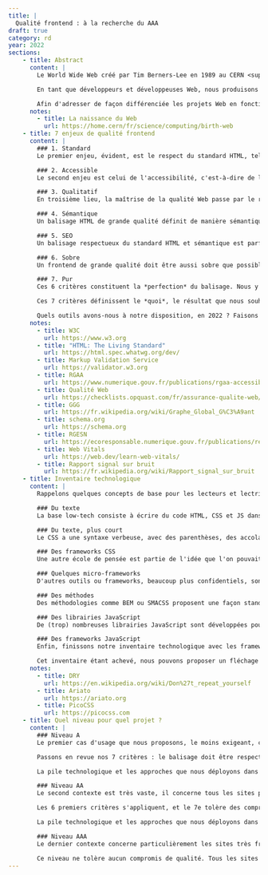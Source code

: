 ```yaml
---
title: |
  Qualité frontend : à la recherche du AAA
draft: true
category: rd
year: 2022
sections:
    - title: Abstract
      content: |
        Le World Wide Web créé par Tim Berners-Lee en 1989 au CERN <sup><a href="#note-1">1</a></sup> s'appuie sur 3 technologies : URL, HTTP et HTML. Notre proposition se concentre sur cette troisième technologie, l'HTML, qui est toujours omniprésente et qui détermine la qualité de l'expérience Web.

        En tant que développeurs et développeuses Web, nous produisons de l'HTML tous les jours. Nous avons à cœur de produire le meilleur code HTML possible, ce qui implique de définir ce qu'est un excellent code HTML. Pour cela, nous introduisons dans cet article la notion de *balisage pur et parfait* qui dessine un étalon de qualité en termes d'accessibilité, de sémantique, d'empreinte écologique, de performance et de minimisation du bruit. Nous ne prétendons pas produire un balisage pur et parfait, c'est un chantier qui devra être coopératif et évolutif. En revanche nous affirmons que la notion est nécessaire pour tendre vers un idéal, qui n'est aujourd'hui pas défini, donc pas consensuel.

        Afin d'adresser de façon différenciée les projets Web en fonction de leur nature (information / action / émotion) et de leurs usages (public / privé), nous proposons un classement en trois niveaux. Le niveau *A* fixe un standard minimum acceptable, pertinent pour les usages privés de type back-office. Le niveau *AA*, ou *double-A*, fixe un standard correct pour la plupart des productions Web. Le niveau *AAA*, ou *triple-A*, fixe le standard d'excellence absolu, le *balisage pur et parfait*.
      notes:
        - title: La naissance du Web
          url: https://home.cern/fr/science/computing/birth-web
    - title: 7 enjeux de qualité frontend
      content: |
        ### 1. Standard
        Le premier enjeu, évident, est le respect du standard HTML, tel que défini par le World Wide Web Consortium <sup><a href="#note-2">2</a></sup>. Depuis 2019 c'est un format unique, qui dispose d'une documentation à l'intention des devs <sup><a href="#note-3">3</a></sup> ainsi que d'un service de validation permettant de tester son balisage<sup><a href="#note-4">4</a></sup>.

        ### 2. Accessible
        Le second enjeu est celui de l'accessibilité, c'est-à-dire de la minimisation de l'exclusion. Un service numérique accessible est perceptible, utilisable, compréhensible et robuste, d'après le Référentiel Général d'Amélioration de l'Accessibilité <sup><a href="#note-5">5</a></sup>. Le référentiel définit des critères mesurables et des niveaux de conformité, qui présentent un caractère contraignant pour les services publics.

        ### 3. Qualitatif
        En troisième lieu, la maîtrise de la qualité Web passe par le respect des 240 règles Opquast <sup><a href="#note-6">6</a></sup>. Cet ensemble de bonnes pratiques en Creative Commons est élaboré depuis 2000 par des centaines de professionnelles et professionnels du Web. Chaque règle est *universelle, utile, documentée, sans valeur numérique, fait consensus et n’est pas liée à un pays ou une loi spécifique*.

        ### 4. Sémantique
        Un balisage HTML de grande qualité définit de manière sémantique le contenu des pages. Cette qualification des objets par leur nature permet de nourrir le Web sémantique et de se rapprocher du Graph Global Géant <sup><a href="#note-7">7</a></sup> inventé par Tim Berners Lee en 2007. Si le WWW partage des pages, le GGG partage des connaissances, compréhensibles par des humains comme par des algorithmes. Le projet Schema.org <sup><a href="#note-8">8</a></sup> liste les vocabulaires consensuels pour définir un grand nombre d'objets du monde réel, et les relations entre ces objets. Ces vocabulaires thématiques se nomment *ontologies*.

        ### 5. SEO
        Un balisage respectueux du standard HTML et sémantique est parfait pour les moteurs de recherche. Cela remplit la part technique du *Search Engine Optimization* (SEO). En pratique, des balises parasites propriétaires sont souvent ajoutées afin d'améliorer les partages sur les réseaux sociaux, notamment Facebook et Twitter. Dans un monde parfaitement interopérable, ces balises ne devraient pas exister, et les réseaux sociaux devraient utiliser les informations neutres et standardisées à leur disposition. Le compromis entre le balisage idéal et le balisage pragmatique devra faire l'objet d'un consensus, réévalué en fonction des évolutions des acteurs.

        ### 6. Sobre
        Un frontend de grande qualité doit être aussi sobre que possible. Le Référentiel Général d'Écoconception de Services Numériques <sup><a href="#note-9">9</a></sup> propose un jeu de critères de haut niveau applicables au frontend. À un niveau plus bas, la mise en œuvre de l'écoconception est facilitée par un ensemble d'indicateurs nommés *Web Vitals* par Google <sup><a href="#note-10">10</a></sup>. Ces métriques lient sobriété et performance, et sont assorties d'exemples de bonnes pratiques et d'études de cas.

        ### 7. Pur
        Ces 6 critères constituent la *perfection* du balisage. Nous y ajoutons la nécessité de minimiser le bruit, qui constitue sa *pureté*. Le rapport signal/bruit <sup><a href="#note-11">11</a></sup> est un indicateur de la qualité de transmission d'une information, mesuré habituellement en décibels. Curieusement, cet indicateur largement consensuel dans de nombreux domaines ne semble pas influencer le développement frontend. Le balisage *pur et parfait* présente une analogie avec le son haute-fidélité, c'est une sorte d'HTML Hi-Fi dans lequel il y a toute l'information et rien de plus.

        Ces 7 critères définissent le *quoi*, le résultat que nous souhaitons atteindre. Mais les devs sont (malheureusement) souvent plus intéressés par le *comment*, les outils, les méthodes et les gadgets utilisables pour atteindre ce résultat. Plusieurs enjeux s'entrecroisent. D'abord, la rapidité de production : comment produire vite et faire évoluer rapidement. Ensuite, la maintenabilité : comment éviter de se retrouver avec une assiette de spaghetti impossible à démêler, ce qui a un impact sur la rapidité mais aussi sur la stabilité. Plus le code est compliqué, plus il présente d'effets de bord indésirables. Enfin, la courbe d'apprentissage : les méthodes utilisées sont-elles longues à apprendre ? Et dans tous les cas, si on en change, il faut réapprendre.

        Quels outils avons-nous à notre disposition, en 2022 ? Faisons l'inventaire...
      notes:
        - title: W3C
          url: https://www.w3.org
        - title: "HTML: The Living Standard"
          url: https://html.spec.whatwg.org/dev/
        - title: Markup Validation Service
          url: https://validator.w3.org
        - title: RGAA
          url: https://www.numerique.gouv.fr/publications/rgaa-accessibilite/
        - title: Qualité Web
          url: https://checklists.opquast.com/fr/assurance-qualite-web/
        - title: GGG
          url: https://fr.wikipedia.org/wiki/Graphe_Global_G%C3%A9ant
        - title: schema.org
          url: https://schema.org
        - title: RGESN
          url: https://ecoresponsable.numerique.gouv.fr/publications/referentiel-general-ecoconception/
        - title: Web Vitals
          url: https://web.dev/learn-web-vitals/
        - title: Rapport signal sur bruit
          url: https://fr.wikipedia.org/wiki/Rapport_signal_sur_bruit
    - title: Inventaire technologique
      content: |
        Rappelons quelques concepts de base pour les lecteurs et lectrices qui ne coderaient pas, ou pas du Web. Le cœur du Web est l'HTML, qui permet de structurer les informations. L'apparence de ces informations (les typographies, les couleurs, la mise en page...) est définie par les feuilles de style en cascade, le CSS. Une partie de l'interactivité est directement intégrée à l'HTML, par exemple les boutons, les formulaires ou les liens hypertexte. Les comportements plus sophistiqués sont développés en JavaScript. En synthèse, nous avons donc 3 composants : l'HTML (le sens et l'interactivité basique), le CSS (l'apparence) et le JS (l'interactivité avancée).

        ### Du texte
        La base low-tech consiste à écrire du code HTML, CSS et JS dans un éditeur de texte. Comme les pages HTML présentent de nombreux éléments répétitifs, plusieurs outils permettent de réutiliser du code d'une page sur l'autre. En termes techniques, si l'on se situe dans le cadre d'une application Web,  on codera souvent les vues du pattern Modèle Vue Controlleur (MVC), en utilisant des mécanismes de template et d'inclusion de fragments de code. Si l'on se situe dans un projet sans base de données ni technologie backend, on utilisera souvent un générateur de site statique qui propose les mêmes mécanismes. Ces infrastructures n'ont pas d'impact sur la qualité frontend (les 6 premiers enjeux), et elles permettent aux devs d'organiser leur code et de ne pas se répéter (le 7e enjeu). Nous ne détaillerons pas plus ces questions, mais nous invitons les devs à rester DRY <sup><a href="#note-12">12</a></sup>, et à utiliser pour cela les outils qui conviennent le mieux au projet et à l'équipe.

        ### Du texte, plus court
        Le CSS a une syntaxe verbeuse, avec des parenthèses, des accolades, des règles de fermeture strictes et un seul niveau de déclaration. Pour pallier ces défauts, plusieurs technologies se sont développées, par exemple Sass, Less et Stylus. On les appelle des préprocesseurs, c'est-à-dire des outils qui traitent un langage spécifique pour générer du CSS. Là encore, nous laissons aux devs le choix des armes, avec toutefois un point de vigilance : ces outils peuvent causer une augmentation involontaire du poids du CSS et une diminution de son efficacité. Il convient donc de les employer en surveillant la traduction CSS, et avec une bonne culture du mode d'application du CSS sur le document HTML (le Document Object Model, DOM).

        ### Des frameworks CSS
        Une autre école de pensée est partie de l'idée que l'on pouvait standardiser les interfaces et s'appuyer sur des classes HTML pour définir l'apparence. Ces frameworks CSS, dont le plus répandu est Bootstrap, favorisent la rapidité du développement, puisqu'on définit l'apparence  sans écrire de CSS. On gagne également du temps de formation, puisque le framework est réutilisé d'un projet à l'autre. Toutefois, ce gain se fait au prix de deux sacrifices importants. Premièrement, le balisage HTML est pollué, parfois au point que l'on cherche le contenu dans une forêt de balises définissant l'apparence. Deuxièmement, les frameworks sont lourds, puisqu'ils intègrent un grand nombre de possibilités. Afin de résoudre ce problème, certains frameworks comme Tailwind proposent des solutions techniques pour limiter le poids aux éléments réellement utilisés. Il faut donc choisir les outils à intégrer en fonction des besoins, et l'outil perd en simplicité ce qu'il gagne en adaptabilité. L'outil PurgeCSS a été développé pour purger le CSS de toutes les directives non utilisées dans l'HTML. Cela revient à remplir un atelier de tous les outils possibles, puis à le vider en espérant laisser uniquement les outils utiles. Et dans tous les cas, l'HTML n'est pas pur.

        ### Quelques micro-frameworks
        D'autres outils ou frameworks, beaucoup plus confidentiels, sont respectueux de l'HTML et ne le surchargent pas. On peut citer Ariato <sup><a href="#note-13">13</a></sup>, développé par Base Secrète, et PicoCSS <sup><a href="#note-14">14</a></sup>, par Lucas Larroche. Ces librairies sont très pertinentes pour améliorer le rendu de base de l'HTML, par exemple pour un back-office. En revanche, elles sont volontairement minimales, et intègrent des points de vue esthétiques qui peuvent ne pas convenir en fonction du projet. Il existe aussi des librairies de comportement, comme Compass, qui permettent d'écrire plus rapidement du CSS, sans imposer de bruit HTML. Ces librairies peuvent être utile, avec la même réserve que celle exprimée pour les préprocesseurs : il faut veiller à ce que le code généré soit compact et efficient.

        ### Des méthodes
        Des méthodologies comme BEM ou SMACSS proposent une façon standardisée de structurer l'HTML et le CSS, en fonction de logiques applicatives. Ces méthodes permettent de créer des conventions, et donc de minimiser la surprise et le temps de formation d'un projet à l'autre. En revanche, ces conventions se superposent au balisage sémantique et ajoutent du bruit à l'HTML. Si les logiques métier sont bien respectées, et que les devs s'interdisent d'intégrer des éléments purement formels dans le balisage, le bruit est bien moindre avec BEM ou SMACSS qu'avec un framework comme Bootstrap ou Foundation. D'autres méthodes, comme le pattern 7-1 et ITCSS, proposent une façon de ranger les fichiers utilisés par le préprocesseur. Nous laissons aux équipes le choix de la structure qui leur convient le mieux, cela n'a aucun impact sur la qualité front.

        ### Des librairies JavaScript
        De (trop) nombreuses librairies JavaScript sont développées pour proposer des fonctionnements encapsulés de toutes sortes. Toutes ces librairies ont un poids physique et cognitif. Physique, parce que ce sont des données qu'il faut transférer sur le réseau, puis des algorithmes à exécuter sur le périphérique de la personne avec parfois un effet important sur la performance, donc la batterie et l'impression d'obsolescence. Cognitif, parce qu'il faut apprendre à utiliser ces librairies, puis les maintenir : suivre leur évolution, appliquer leurs correctifs de sécurité et faire évoluer le code en cas de mise à jour majeure, non compatible avec la version précédente. La première question à poser avant l'utilisation d'une librairie concerne son utilité. Le cas typique d'illustration est jQuery. Cette librairie était pratique il y a 15 ans, parce que les navigateurs ne proposaient pas de méthode homogène pour cibler les éléments du DOM. Aujourd'hui, elle est obsolète. Rien de ce qu'elle propose n'est plus difficile en JavaScript pur (on dit aussi vanille).

        ### Des frameworks JavaScript
        Enfin, finissons notre inventaire technologique avec les frameworks JavaScript, tels les généralistes React, Angular ou Vue et les spécialistes Three.js ou D3.js. Ces frameworks permettent de créer de véritables applications dans le navigateur, en chargeant séparément l'interface et les données, et en autorisant des interactions riches sans changer de page. Lorsque nous abordons un projet Web, nous commençons par le placer sur un triangle information / émotion / action. Tout le Web centré sur l'information ne doit pas utiliser de framework JavaScript, c'est de la pollution. Dès que des solutions technologiques spécifiques sont déployées en surcouche pour permettre l'indexation par les moteurs de recherche, c'est le signe que la technologie est employée à tort. Les frameworks applicatifs servent à produire des applications, pas des pages Web. Les frameworks 3D ou de data visualisation servent à produire des jeux et des visualisations de données. Certains projets sont hybrides, à la fois applicatifs, informationnels et expérientiels. Dans ce cas, il peut être souhaitable de traiter les informations en appliquant les principes de qualité proposés ici, et de construire des applications ou des expériences sur la base de ces informations, par exemple en utilisant des versions JSON ou JSON-LD.

        Cet inventaire étant achevé, nous pouvons proposer un fléchage des niveaux de qualité en fonction des projets.
      notes:
        - title: DRY
          url: https://en.wikipedia.org/wiki/Don%27t_repeat_yourself
        - title: Ariato
          url: https://ariato.org
        - title: PicoCSS
          url: https://picocss.com
    - title: Quel niveau pour quel projet ?
      content: |
        ### Niveau A
        Le premier cas d'usage que nous proposons, le moins exigeant, concerne les back-offices et les outils d'administration. Ces outils nécessitent une authentification et ne sont pas donc référencés par les moteurs de recherche.

        Passons en revue nos 7 critères : le balisage doit être respectueux du standard HTML, accessible, conforme aux règles Opquast. En revanche, ni l'excellente qualité sémantique ni la sur-optimisation SEO ne sont des impératifs, parce que le site ne sera pas indexé. La sobriété est évidemment nécessaire, mais la structure d'usage est très différente d'un site classique : peu d’utilisateurs vont utiliser l’outil, mais très fréquemment. Cela veut dire que l'utilisation du cache du navigateur est une réponse très efficace, et que l'optimisation des Web Vitals — notamment du First Contentful Paint (FCP) et du Largest Contentful Paint (LCP) — est beaucoup moins cruciale que dans un projet orienté grand public et SEO. Ce premier contexte présente très souvent des enjeux d'évolution du périmètre applicatif et de maintenabilité forts, avec de nombreux devs qui interviennent au fil du temps. Ceci justifie l'utilisation d'un framework CSS, au prix d'une réduction de la pureté de l'HTML. Cela autorise aussi une sélection réduite de librairies JavaScript, dont le poids sera d'autant plus lissé par le cache que le nombre de pages visitées sera élevé.

        La pile technologique et les approches que nous déployons dans ce contexte s'appellent *niveau A*. C'est un niveau facile à développer et à maintenir, tolérant sur la performance et sur le bruit. [Découvrir le niveau A en détail](/2022/qualite-front-a)

        ### Niveau AA
        Le second contexte est très vaste, il concerne tous les sites publics.

        Les 6 premiers critères s'appliquent, et le 7e tolère des compromis favorisant la maintenabilité.

        La pile technologique et les approches que nous déployons dans ce contexte s'appellent *niveau AA*, ou *Double-A*. C'est un niveau optimisé, très performant, mais tolérant sur le bruit HTML. [Découvrir le niveau Double-A en détail](/2022/qualite-front-aa)

        ### Niveau AAA
        Le dernier contexte concerne particulièrement les sites très fréquentés et pérennes, qui bénéficieront du gain de poids et d'élégance induits par la pureté du balisage, et qui profitent d'une équipe de devs expérimentée et centrée sur la qualité.

        Ce niveau ne tolère aucun compromis de qualité. Tous les sites utilisant le niveau AA pourraient bénéficier du niveau AAA. C'est un choix d'exigence. [Découvrir le niveau Triple-A en détail](/2022/qualite-front-aaa)
---
```

